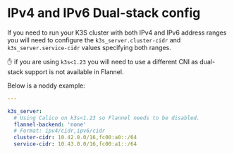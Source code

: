 # IPv4 and IPv6 Dual-stack config

If you need to run your K3S cluster with both IPv4 and IPv6 address ranges
you will need to configure the `k3s_server.cluster-cidr` and
`k3s_server.service-cidr` values specifying both ranges.

:hand: if you are using `k3s<1.23` you will need to use a different CNI as
dual-stack support is not available in Flannel.

Below is a noddy example:

```yaml
---

k3s_server:
  # Using Calico on k3s<1.23 so Flannel needs to be disabled.
  flannel-backend: 'none'
  # Format: ipv4/cidr,ipv6/cidr
  cluster-cidr: 10.42.0.0/16,fc00:a0::/64
  service-cidr: 10.43.0.0/16,fc00:a1::/64
```
